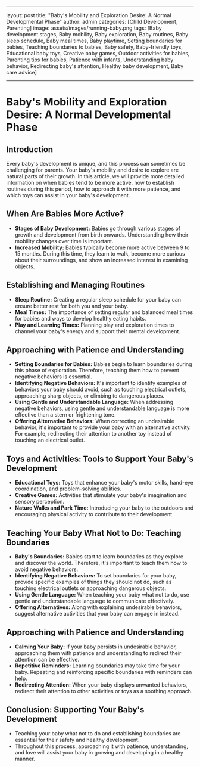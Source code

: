 
---
layout: post
title:  "Baby's Mobility and Exploration Desire: A Normal Developmental Phase"
author: admin
categories: [Child Development, Parenting]
image: assets/images/running-baby.png
tags: [Baby development stages, Baby mobility, Baby exploration, Baby routines, Baby sleep schedule, Baby meal times, Baby playtime, Setting boundaries for babies, Teaching boundaries to babies, Baby safety, Baby-friendly toys, Educational baby toys, Creative baby games, Outdoor activities for babies, Parenting tips for babies, Patience with infants, Understanding baby behavior, Redirecting baby's attention, Healthy baby development, Baby care advice]

---

# Baby's Mobility and Exploration Desire: A Normal Developmental Phase

## Introduction
Every baby's development is unique, and this process can sometimes be challenging for parents. Your baby's mobility and desire to explore are natural parts of their growth. In this article, we will provide more detailed information on when babies tend to be more active, how to establish routines during this period, how to approach it with more patience, and which toys can assist in your baby's development.

## When Are Babies More Active?

- **Stages of Baby Development:** Babies go through various stages of growth and development from birth onwards. Understanding how their mobility changes over time is important.
- **Increased Mobility:** Babies typically become more active between 9 to 15 months. During this time, they learn to walk, become more curious about their surroundings, and show an increased interest in examining objects.

## Establishing and Managing Routines
- **Sleep Routine:** Creating a regular sleep schedule for your baby can ensure better rest for both you and your baby.
- **Meal Times:** The importance of setting regular and balanced meal times for babies and ways to develop healthy eating habits.
- **Play and Learning Times:** Planning play and exploration times to channel your baby's energy and support their mental development.

## Approaching with Patience and Understanding
- **Setting Boundaries for Babies:** Babies begin to learn boundaries during this phase of exploration. Therefore, teaching them how to prevent negative behaviors is essential.
- **Identifying Negative Behaviors:** It's important to identify examples of behaviors your baby should avoid, such as touching electrical outlets, approaching sharp objects, or climbing to dangerous places.
- **Using Gentle and Understandable Language:** When addressing negative behaviors, using gentle and understandable language is more effective than a stern or frightening tone.
- **Offering Alternative Behaviors:** When correcting an undesirable behavior, it's important to provide your baby with an alternative activity. For example, redirecting their attention to another toy instead of touching an electrical outlet.

## Toys and Activities: Tools to Support Your Baby's Development
- **Educational Toys:** Toys that enhance your baby's motor skills, hand-eye coordination, and problem-solving abilities.
- **Creative Games:** Activities that stimulate your baby's imagination and sensory perception.
- **Nature Walks and Park Time:** Introducing your baby to the outdoors and encouraging physical activity to contribute to their development.

## Teaching Your Baby What Not to Do: Teaching Boundaries
- **Baby's Boundaries:** Babies start to learn boundaries as they explore and discover the world. Therefore, it's important to teach them how to avoid negative behaviors.
- **Identifying Negative Behaviors:** To set boundaries for your baby, provide specific examples of things they should not do, such as touching electrical outlets or approaching dangerous objects.
- **Using Gentle Language:** When teaching your baby what not to do, use gentle and understandable language to communicate effectively.
- **Offering Alternatives:** Along with explaining undesirable behaviors, suggest alternative activities that your baby can engage in instead.

## Approaching with Patience and Understanding
- **Calming Your Baby:** If your baby persists in undesirable behavior, approaching them with patience and understanding to redirect their attention can be effective.
- **Repetitive Reminders:** Learning boundaries may take time for your baby. Repeating and reinforcing specific boundaries with reminders can help.
- **Redirecting Attention:** When your baby displays unwanted behaviors, redirect their attention to other activities or toys as a soothing approach.

## Conclusion: Supporting Your Baby's Development
- Teaching your baby what not to do and establishing boundaries are essential for their safety and healthy development.
- Throughout this process, approaching it with patience, understanding, and love will assist your baby in growing and developing in a healthy manner.
